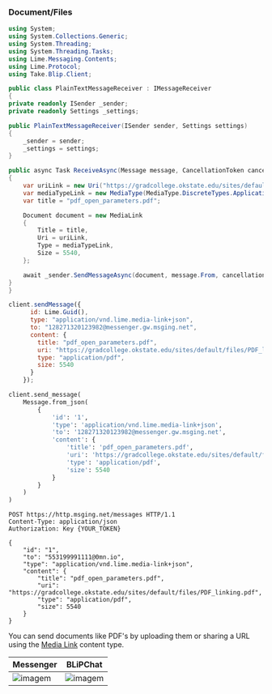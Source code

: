 ### Document/Files

```csharp
using System;
using System.Collections.Generic;
using System.Threading;
using System.Threading.Tasks;
using Lime.Messaging.Contents;
using Lime.Protocol;
using Take.Blip.Client;

public class PlainTextMessageReceiver : IMessageReceiver
{
private readonly ISender _sender;
private readonly Settings _settings;

public PlainTextMessageReceiver(ISender sender, Settings settings)
{
    _sender = sender;
    _settings = settings;
}

public async Task ReceiveAsync(Message message, CancellationToken cancellationToken)
{
    var uriLink = new Uri("https://gradcollege.okstate.edu/sites/default/files/PDF_linking.pdf");
    var mediaTypeLink = new MediaType(MediaType.DiscreteTypes.Application, "pdf");
    var title = "pdf_open_parameters.pdf";

    Document document = new MediaLink
    {
        Title = title,
        Uri = uriLink,
        Type = mediaTypeLink,
        Size = 5540,
    };

    await _sender.SendMessageAsync(document, message.From, cancellationToken);
}
}
```

```javascript
client.sendMessage({
      id: Lime.Guid(),
      type: "application/vnd.lime.media-link+json",
      to: "128271320123982@messenger.gw.msging.net",
      content: {
        title: "pdf_open_parameters.pdf",
        uri: "https://gradcollege.okstate.edu/sites/default/files/PDF_linking.pdf",
        type: "application/pdf",
        size: 5540
      }
    });
```

```python
client.send_message(
    Message.from_json(
        {
            'id': '1',
            'type': 'application/vnd.lime.media-link+json',
            'to': '128271320123982@messenger.gw.msging.net',
            'content': {
                'title': 'pdf_open_parameters.pdf',
                'uri': 'https://gradcollege.okstate.edu/sites/default/files/PDF_linking.pdf',
                'type': 'application/pdf',
                'size': 5540
            }
        }
    )
)
```

```http
POST https://http.msging.net/messages HTTP/1.1
Content-Type: application/json
Authorization: Key {YOUR_TOKEN}

{
    "id": "1",
    "to": "553199991111@0mn.io",
    "type": "application/vnd.lime.media-link+json",
    "content": {
        "title": "pdf_open_parameters.pdf",
        "uri": "https://gradcollege.okstate.edu/sites/default/files/PDF_linking.pdf",
        "type": "application/pdf",
        "size": 5540
    }
}
```

You can send documents like PDF's by uploading them or sharing a URL using the [Media Link](/#media-link) content type.

| Messenger                        | BLiPChat                          |
|----------------------------------|-----------------------------------|
| ![imagem](images/pdf_mssngr.png) | ![imagem](images/pdfBlipChat.png) |